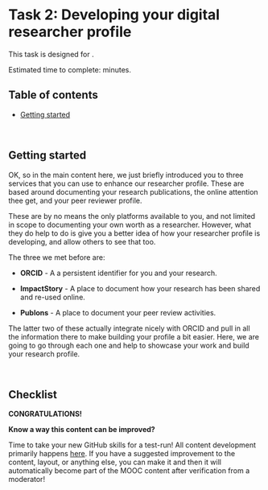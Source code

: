 # Task 2: Developing your digital researcher profile

This task is designed for .

Estimated time to complete:  minutes.

## Table of contents

* [Getting started](#Getting_started)



<br/>

## Getting started <a name="Getting_started"></a>

OK, so in the main content here, we just briefly introduced you to three services that you can use to enhance our researcher profile. These are based around documenting your research publications, the online attention thee get, and your peer reviewer profile. 

These are by no means the only platforms available to you, and not limited in scope to documenting your own worth as a researcher. However, what they do help to do is give you a better idea of how your researcher profile is developing, and allow others to see that too.

The three we met before are:

* **ORCID** - A a persistent identifier for you and your research.

* **ImpactStory** - A place to document how your research has been shared and re-used online.

* **Publons** - A place to document your peer review activities.

The latter two of these actually integrate nicely with ORCID and pull in all the information there to make building your profile a bit easier. Here, we are going to go through each one and help to showcase your work and build your research profile.

<br/>



## Checklist <a name="Checklist"></a>


**CONGRATULATIONS!** 



**Know a way this content can be improved?**

Time to take your new GitHub skills for a test-run! All content development primarily happens [here](https://github.com/OpenScienceMOOC/Module-1-Open-Principles/blob/master/content_development/Task_2.md). If you have a suggested improvement to the content, layout, or anything else, you can make it and then it will automatically become part of the MOOC content after verification from a moderator! 

